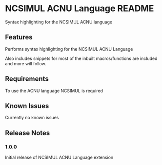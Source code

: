 # NCSIMUL ACNU Language README

Syntax highlighting for the NCSIMUL ACNU language

## Features

Performs syntax highlighting for the NCSIMUL ACNU Language

Also includes snippets for most of the inbuilt macros/functions are included and more will follow.

## Requirements

To use the ACNU language NCSIMUL is required

## Known Issues

Currently no known issues

## Release Notes

### 1.0.0

Initial release of NCSIMUL ACNU Language extension
